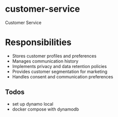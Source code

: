 # customer-service
Customer Service

# Responsibilities
- Stores customer profiles and preferences
- Manages communication history
- Implements privacy and data retention policies
- Provides customer segmentation for marketing
- Handles consent and communication preferences

## Todos
- set up dynamo local
- docker compose with dynamodb
